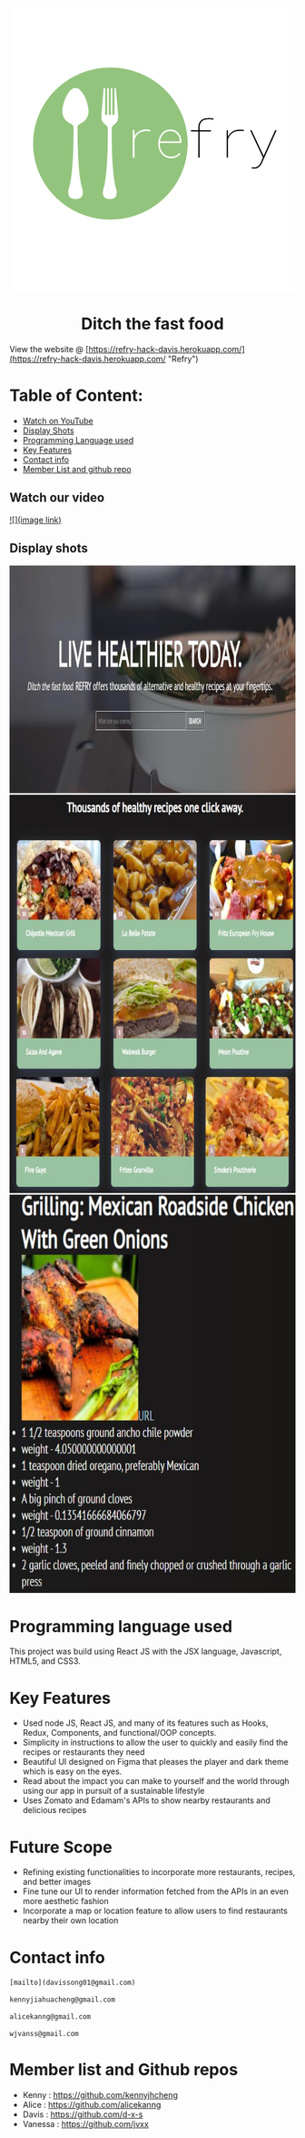  <div align="center"><img src ="refry.png" style="vertical-align:middle"></div>
 
 # <div align="center">Ditch the fast food</div>





View the website @ [https://refry-hack-davis.herokuapp.com/](https://refry-hack-davis.herokuapp.com/ "Refry")

# Table of Content:
- [Watch on YouTube](#watch-our-video)
- [Display Shots](#display-shots)
- [Programming Language used ](#programming-language-used)
- [Key Features](#key-features)
- [Contact info](#contact-info)
- [Member List and github repo](#member-list-and-github-repos)

## Watch our video
[![](image link)](<video link> "Hover Caption")

## Display shots

<div align="center"><img src ="homePage.jpg" width="800" height="400"></div>  
<div align="center"><img src ="restaurantPage.jpg" width="600" height="700"></div>  
<div align="center"><img src ="Recipe.jpg" width="600" height="700"></div>  

# Programming language used

This project was build using React JS with the JSX language, Javascript, HTML5, and CSS3.

# Key Features
- Used node JS, React JS, and many of its features such as Hooks, Redux, Components, and functional/OOP concepts.
- Simplicity in instructions to allow the user to quickly and easily find the recipes or restaurants they need
- Beautiful UI designed on Figma that pleases the player and dark theme which is easy on the eyes.
- Read about the impact you can make to yourself and the world through using our app in pursuit of a sustainable lifestyle
- Uses Zomato and Edamam's APIs to show nearby restaurants and delicious recipes

# Future Scope 
- Refining existing functionalities to incorporate more restaurants, recipes, and better images
- Fine tune our UI to render information fetched from the APIs in an even more aesthetic fashion
- Incorporate a map or location feature to allow users to find restaurants nearby their own location


 
 # Contact info 
 
 ```
 [mailto](davissong01@gmail.com)
 ```
 ```
 kennyjiahuacheng@gmail.com
 ```
 ```
 alicekanng@gmail.com
 ```
 ```
 wjvanss@gmail.com
 ```

 
 # Member list and Github repos
 - Kenny : https://github.com/kennyjhcheng
 - Alice : https://github.com/alicekanng
 - Davis : https://github.com/d-x-s
 - Vanessa : https://github.com/jvxx

 

